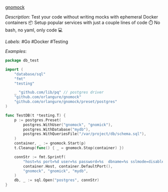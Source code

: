 [gnomock](https://github.com/orlangure/gnomock)

*Description*: Test your code without writing mocks with ephemeral Docker containers 📦 Setup popular services with just a couple lines of code ⏱️ No bash, no yaml, only code 💻

*Labels*: #Go #Docker #Testing

*Examples*:

```go
package db_test

import (
	"database/sql"
	"fmt"
	"testing"

	_ "github.com/lib/pq" // postgres driver
	"github.com/orlangure/gnomock"
	"github.com/orlangure/gnomock/preset/postgres"
)

func TestDB(t *testing.T) {
	p := postgres.Preset(
		postgres.WithUser("gnomock", "gnomick"),
		postgres.WithDatabase("mydb"),
		postgres.WithQueriesFile("/var/project/db/schema.sql"),
	)
	container, _ := gnomock.Start(p)
	t.Cleanup(func() { _ = gnomock.Stop(container) })

	connStr := fmt.Sprintf(
		"host=%s port=%d user=%s password=%s  dbname=%s sslmode=disable",
		container.Host, container.DefaultPort(),
		"gnomock", "gnomick", "mydb",
	)
	db, _ := sql.Open("postgres", connStr)
}
```
